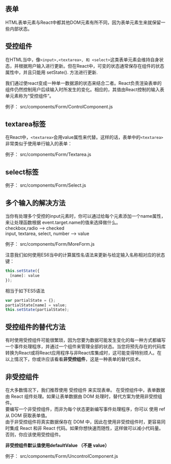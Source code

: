 ## 表单
HTML表单元素与React中都其他DOM元素有所不同，因为表单元素生来就保留一些内部状态。
## 受控组件
在HTML当中，像`<input>,<textarea>, 和 <select>`这类表单元素会维持自身状态，并根据用户输入进行更新。但在React中，可变的状态通常保存在组件的状态属性中，并且只能用 setState(). 方法进行更新.  

我们通过使react变成一种单一数据源的状态来结合二者。React负责渲染表单的组件仍然控制用户后续输入时所发生的变化。相应的，其值由React控制的输入表单元素称为“受控组件”。   

例子： src/components/Form/ControlComponent.js
## textarea标签
在React中，`<textarea>`会用value属性来代替。这样的话，表单中的`<textarea>` 非常类似于使用单行输入的表单：    

例子： src/components/Form/Textarea.js
## select标签

例子： src/components/Form/Select.js
## 多个输入的解决方法
当你有处理多个受控的input元素时，你可以通过给每个元素添加一个name属性，来让处理函数根据 event.target.name的值来选择做什么。    
checkbox,radio --> checked       
input, textarea, select, number  --> value 

例子： src/components/Form/MoreForm.js

注意我们如何使用ES6当中的计算属性名语法来更新与给定输入名称相对应的状态键：
```js
this.setState({
  [name]: value
});
```
相当于如下ES5语法
```js
var partialState = {};
partialState[name] = value;
this.setState(partialState);
```
## 受控组件的替代方法
有时使用受控组件可能很繁琐，因为您要为数据可能发生变化的每一种方式都编写一个事件处理程序，并通过一个组件来管理全部的状态。当您将预先存在的代码库转换为React或将React应用程序与非React库集成时，这可能变得特别烦人。在以上情况下，你或许应该看看**非受控组件**，这是一种表单的替代技术。

## 非受控组件
在大多数情况下，我们推荐使用 受控组件 来实现表单。 在受控组件中，表单数据由 React 组件处理。如果让表单数据由 DOM 处理时，替代方案为使用非受控组件。    
要编写一个非受控组件，而非为每个状态更新编写事件处理程序，你可以 使用 ref 从 DOM 获取表单值。        
由于非受控组件将真实数据保存在 DOM 中，因此在使用非受控组件时，更容易同时集成 React 和非 React 代码。如果你想快速而随性，这样做可以减小代码量。否则，你应该使用受控组件。  

**非受控组件默认值使用defaultValue （不是 value）**

例子： src/components/Form/UncontrolComponent.js





